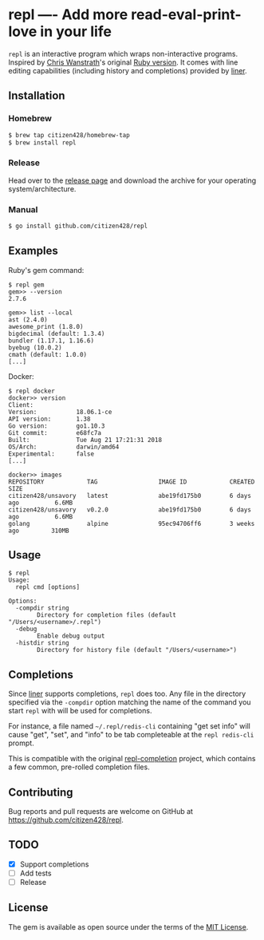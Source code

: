 # repl —- Add more read-eval-print-love in your life

`repl` is an interactive program which wraps non-interactive programs. Inspired by [Chris Wanstrath](https://github.com/defunkt)'s original [Ruby version](https://github.com/defunkt/repl). It comes with
line editing capabilities (including history and completions) provided by [liner](https://github.com/peterh/liner).

## Installation

### Homebrew

```sh
$ brew tap citizen428/homebrew-tap
$ brew install repl
```

### Release

Head over to the [release page](https://github.com/citizen428/repl/releases) and download the archive for your operating system/architecture.

### Manual

```sh
$ go install github.com/citizen428/repl
```

## Examples

Ruby's gem command:

```
$ repl gem
gem>> --version
2.7.6

gem>> list --local
ast (2.4.0)
awesome_print (1.8.0)
bigdecimal (default: 1.3.4)
bundler (1.17.1, 1.16.6)
byebug (10.0.2)
cmath (default: 1.0.0)
[...]
```

Docker:

```
$ repl docker
docker>> version
Client:
Version:           18.06.1-ce
API version:       1.38
Go version:        go1.10.3
Git commit:        e68fc7a
Built:             Tue Aug 21 17:21:31 2018
OS/Arch:           darwin/amd64
Experimental:      false
[...]

docker>> images
REPOSITORY            TAG                 IMAGE ID            CREATED             SIZE
citizen428/unsavory   latest              abe19fd175b0        6 days ago          6.6MB
citizen428/unsavory   v0.2.0              abe19fd175b0        6 days ago          6.6MB
golang                alpine              95ec94706ff6        3 weeks ago         310MB
```

## Usage

```
$ repl
Usage:
  repl cmd [options]

Options:
  -compdir string
    	Directory for completion files (default "/Users/<username>/.repl")
  -debug
    	Enable debug output
  -histdir string
    	Directory for history file (default "/Users/<username>")
```

## Completions

Since [liner](https://github.com/peterh/liner) supports completions, `repl` does too. Any file in
the directory specified via the `-compdir` option matching the name of the command you start `repl`
with will be used for completions.

For instance, a file named `~/.repl/redis-cli` containing "get set info" will cause "get", "set", and
"info" to be tab completeable at the `repl redis-cli` prompt.

This is compatible with the original [repl-completion](http://github.com/defunkt/repl-completion)
project, which contains a few common, pre-rolled completion files.

## Contributing

Bug reports and pull requests are welcome on GitHub at https://github.com/citizen428/repl.

## TODO

- [x] Support completions
- [ ] Add tests
- [ ] Release

## License

The gem is available as open source under the terms of the [MIT License](https://opensource.org/licenses/MIT).
